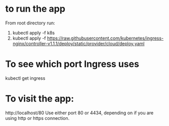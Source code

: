 # to run the app

From root directory run:

1. kubectl apply -f k8s
2. kubectl apply -f https://raw.githubusercontent.com/kubernetes/ingress-nginx/controller-v1.1.1/deploy/static/provider/cloud/deploy.yaml

# To see which port Ingress uses

kubectl get ingress

# To visit the app:

http://localhost/80
Use either port 80 or 4434, depending on if you are using http or https connection.
